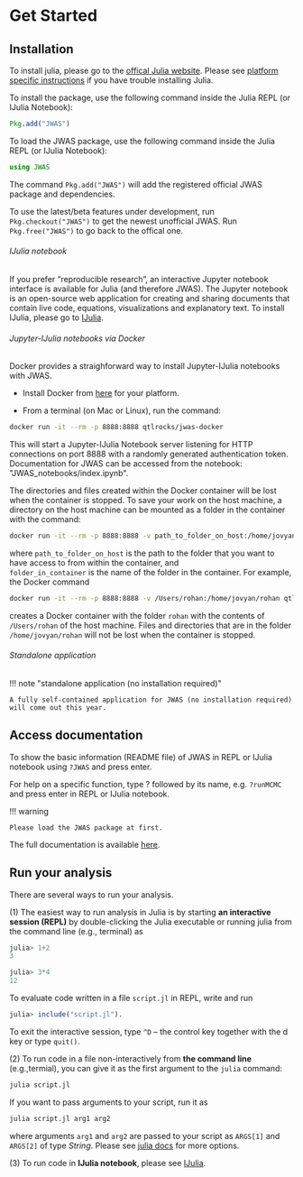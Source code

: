 # Get Started

## Installation

To install julia, please go to the [offical Julia website](https://julialang.org/downloads/).
Please see [platform specific instructions](https://julialang.org/downloads/platform.html)
if you have trouble installing Julia.

To install the package, use the following command inside the Julia REPL (or IJulia Notebook):
```julia
Pkg.add("JWAS")
```

To load the JWAS package, use the following command inside the Julia REPL (or IJulia Notebook):

```julia
using JWAS
```

The command `Pkg.add("JWAS")` will add the registered official JWAS package and dependencies.

To use the latest/beta features under development, run `Pkg.checkout("JWAS")` to get the
newest unofficial JWAS. Run `Pkg.free("JWAS")` to go back to the offical one.

###### IJulia notebook

If you prefer “reproducible research”, an interactive Jupyter notebook interface is available
for Julia (and therefore JWAS). The Jupyter notebook is an open-source web application for creating
and sharing documents that contain live code, equations, visualizations and explanatory text.
To install IJulia, please go to [IJulia](https://github.com/JuliaLang/IJulia.jl).

###### Jupyter-IJulia notebooks via Docker

Docker provides a straighforward way to install Jupyter-IJulia notebooks with JWAS. 

- Install Docker from [here](https://docs.docker.com/install/) for your platform.

- From a terminal (on Mac or Linux), run the command: 

```bash
docker run -it --rm -p 8888:8888 qtlrocks/jwas-docker
```

This will start a Jupyter-IJulia Notebook server listening for HTTP connections on port 8888 with a randomly generated authentication 
token. Documentation for JWAS can be accessed from the notebook: "JWAS_notebooks/index.ipynb".

The directories and files created within the Docker container will be lost when the container is stopped. To save your work 
on the host machine, a directory on the host machine can be mounted as a folder in the container with the command:

```bash
docker run -it --rm -p 8888:8888 -v path_to_folder_on_host:/home/jovyan/folder_in_container qtlrocks/jwas-docker
```

where `path_to_folder_on_host` is the path to the folder that you want to have access to from within the container, and  
`folder_in_container` is the name of the folder in the container. For example, the Docker command

```bash
docker run -it --rm -p 8888:8888 -v /Users/rohan:/home/jovyan/rohan qtlrocks/jwas-docker
```

creates a Docker container with the folder `rohan` with the contents of `/Users/rohan` of the host machine. Files and 
directories that are in the folder `/home/jovyan/rohan` will not be lost when the container is stopped.  
 
 

###### Standalone application

!!! note "standalone application (no installation required)"

    A fully self-contained application for JWAS (no installation required) will come out this year.


## Access documentation

To show the basic information (README file) of JWAS in REPL or IJulia notebook using `?JWAS`
and press enter.

For help on a specific function, type ? followed by its name, e.g. `?runMCMC` and press enter
in REPL or IJulia notebook.

!!! warning

    Please load the JWAS package at first.


The full documentation is available [here](http://reworkhow.github.io/JWAS.jl/latest/index.html).

## Run your analysis

There are several ways to run your analysis.

(1) The easiest way to run analysis in Julia is by starting **an interactive session (REPL)** by double-clicking the Julia
executable or running julia from the command line (e.g., terminal) as

```julia
julia> 1+2
3

julia> 3*4
12
```

To evaluate code written in a file `script.jl` in REPL, write and run

```julia
julia> include("script.jl").
```
To exit the interactive session, type `^D` – the control key together with the d key or type `quit()`.

(2) To run code in a file non-interactively from **the command line** (e.g.,termial), you can give it as the first argument to the `julia` command:

```bash
julia script.jl
```

If you want to pass arguments to your script, run it as
```bash
julia script.jl arg1 arg2
```
where arguments `arg1` and `arg2` are passed to your script as `ARGS[1]` and `ARGS[2]` of type *String*. Please see [julia docs](https://docs.julialang.org/en/stable/manual/getting-started/) for more options.

(3) To run code in **IJulia notebook**, please see [IJulia](https://github.com/JuliaLang/IJulia.jl).
